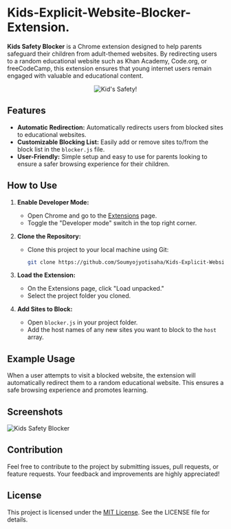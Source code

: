 ﻿# Kids-Explicit-Website-Blocker-Extension.

**Kids Safety Blocker** is a Chrome extension designed to help parents safeguard their children from adult-themed websites. By redirecting users to a random educational website such as Khan Academy, Code.org, or freeCodeCamp, this extension ensures that young internet users remain engaged with valuable and educational content.

<div align="center">
  <img src="https://github.com/Soumyojyotisaha/Kids-Explicit-Website-Blocker-Extension./blob/main/kidicon.png" alt="Kid's Safety!">
</div>

## Features

- **Automatic Redirection:** Automatically redirects users from blocked sites to educational websites.
- **Customizable Blocking List:** Easily add or remove sites to/from the block list in the `blocker.js` file.
- **User-Friendly:** Simple setup and easy to use for parents looking to ensure a safer browsing experience for their children.

## How to Use

1. **Enable Developer Mode:**
   - Open Chrome and go to the [Extensions](chrome://extensions/) page.
   - Toggle the "Developer mode" switch in the top right corner.

2. **Clone the Repository:**
   - Clone this project to your local machine using Git:
     ```bash
     git clone https://github.com/Soumyojyotisaha/Kids-Explicit-Website-Blocker-Extension..git
     ```

3. **Load the Extension:**
   - On the Extensions page, click "Load unpacked."
   - Select the project folder you cloned.

4. **Add Sites to Block:**
   - Open `blocker.js` in your project folder.
   - Add the host names of any new sites you want to block to the `host` array.

## Example Usage

When a user attempts to visit a blocked website, the extension will automatically redirect them to a random educational website. This ensures a safe browsing experience and promotes learning.

## Screenshots

![Kids Safety Blocker](https://github.com/Soumyojyotisaha/Kids-Explicit-Website-Blocker-Extension./blob/main/snapshot.jpg)

## Contribution

Feel free to contribute to the project by submitting issues, pull requests, or feature requests. Your feedback and improvements are highly appreciated!

## License

This project is licensed under the [MIT License](LICENSE). See the LICENSE file for details.

